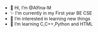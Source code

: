 - 👋 Hi, I’m @Alfina-M
- ✨ I'm currently in my First year BE CSE 
- 👀 I’m interested in learning new things
- 🌱 I’m learning C,C++,Python and HTML 

<!---
Alfina-M/Alfina-M is a ✨ special ✨ repository because its `README.md` (this file) appears on your GitHub profile.
You can click the Preview link to take a look at your changes.
--->
